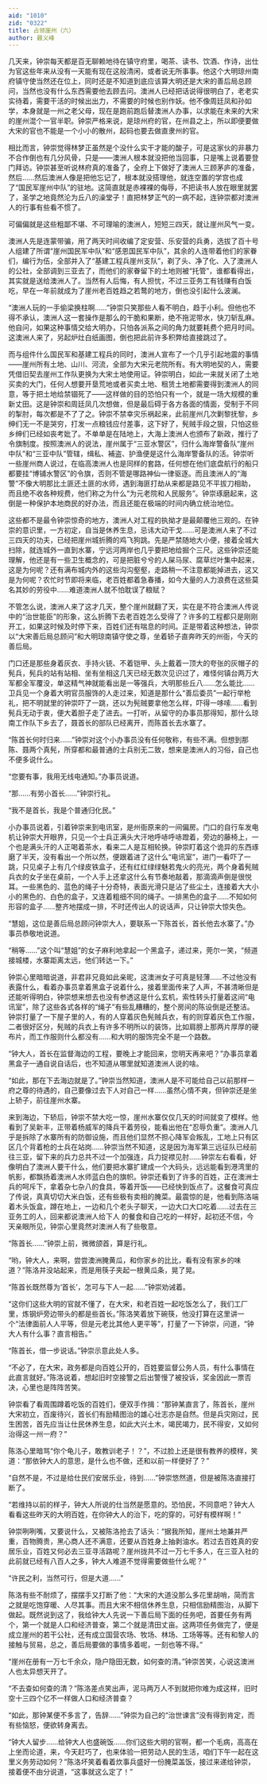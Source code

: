 ```yaml
---
aid: "1010"
zid: "0322"
title: 占领崖州（六）
author: 聂义峰
---
```


几天来，钟崇每天都是百无聊赖地待在镇守府里，喝茶、读书、饮酒、作诗，出仕为官这些年来从没有一天能有现在这般清闲，或者说无所事事。他这个大明琼州南府镇守使当然还在位上，同时还是不知道到底应该算大明还是大宋的善后局总顾问，当然也没有什么东西需要他去顾去问。澳洲人已经把话说得很明白了，老老实实待着，需要干活的时候出出力，不需要的时候也别作妖。他不像周廷凤和孙如学，本身就是一州之老父母，现在是跑前跑后替澳洲人办事，以求能在未来的大宋的崖州混个一官半职。钟崇严格来说，是琼州府的官，在州县之上，所以即便要做大宋的官也不能是一个小小的散州，起码也要去做直隶州的官。

相比而言，钟崇觉得林梦正虽然是个没什么实干才能的酸子，可是这家伙的非暴力不合作倒也有几分风骨，只是——澳洲人根本就没把他当回事，只是嘴上说着要登门拜访。钟崇甚至听说林府真的准备了，全府上下做好了澳洲人三顾茅庐的准备，然后……然后澳洲人像是把他忘记了，根本就没搭理他，就连空置的学宫也成了“国民军崖州中队”的驻地。这简直就是赤裸裸的侮辱，不把读书人放在眼里就罢了，圣学之地竟然沦为丘八的澡堂子！直把林梦正气的一病不起，连钟崇都对澳洲人的行事有些看不惯了。

可偏偏就是这些粗鄙不堪、不可理喻的澳洲人，短短三四天，就让崖州风气一变。

澳洲人先是连蒙带骗，用了两天时间收编了定安营、乐安营的兵勇，选拔了百十号人组建了所谓“崖州国民军中队”和“感恩国民军中队”，其余的人连带着他们的家眷们，编行为伍，全部并入了“基建工程兵崖州支队”，剃了头、净了化、入了澳洲人的公社，全部调到三亚去了，而他们的家眷留下的土地则被“托管”，谁都看得出，其实就是送给澳洲人了。当然有人后悔，有人担忧，不过三亚务工有钱赚有白饭吃，早在一年前就成为了崖州老百姓趋之若鹜的地方，倒也没引起什么波澜。

“澳洲人玩的一手偷梁换柱啊……”钟崇只笑那些人看不明白，趋于小利。但他也不得不承认，澳洲人这一套操作是那么的干脆和果断，绝不拖泥带水，快刀斩乱麻。他自问，如果这种事情交给大明办，只怕各派系之间的角力就要耗费个把月时间。这澳洲人来了，另起炉灶白纸画图，倒也把此前许多积弊给直接跳过了。

而与组件什么国民军和基建工程兵的同时，澳洲人宣布了一个几乎引起地震的事情——崖州所有土地、山川、河流，全部为大宋元老院所有。有大明地契的人，需要凭借旧契去崖州工作队更换为大宋土地使用证。钟崇明白，如此一来就关闭了土地买卖的大门，任何人想要开垦荒地或者买卖土地、租赁土地都需要得到澳洲人的同意，等于把土地给禁锢死了——这样做的目的恐怕只有一个，就是一场大规模的重新丈田。这是钟崇和周廷凤几次想做，但是最后碍于各方各面的情面，受制于不同的掣肘，每次都是不了了之。钟崇不禁幸灾乐祸起来，此前崖州几次剿黎抚黎，乡绅们无一不是哭穷，打发一点粮钱应付差事，这下好了，髡贼手段之狠，只怕这些乡绅们已经如丧考妣了。不单单是在陆地上，大海上澳洲人也颁布了新政，推行了令旗制度。按照澳洲人的说法，崖州属于“三亚水警区”，归什么海岸警备队“崖州中队”和“三亚中队”管辖，缉私、補盗、护渔便是这什么海岸警备队的活。钟崇听一些崖州商人说过，在临高澳洲人也是同样的套路，任何想在他们底盘航行的船只都要挂“博铺水警区”的令旗，否则不管是哪路神仙一律驱逐。而且澳洲人的“海警”不像大明那比土匪还土匪的水师，遇到海匪打劫从来都是路见不平拔刀相助，而且绝不收各种规费，他们称之为什么“为元老院和人民服务”。钟崇琢磨起来，这倒是一种保护本地商民的好办法，而且还能在极端的时间内确立统治地位。

这些都不是最令钟崇惊奇的地方，澳洲人对工程的执拗才是最颠覆他三观的。在钟崇的意识里，一方初定，自当是休养生息，忌讳大动干戈……可是澳洲人来了不过三四天的功夫，已经把崖州城折腾的鸡飞狗跳。先是严禁随地大小便，接着全城大扫除，就连城外一直到水寨，宁远河两岸也几乎要把地给掘个三尺。这些钟崇还能理解，他还是有一些卫生概念的，可是把脏兮兮的人屎马尿、腐草烂叶集中起来，这是为何呢？还有满布城内外的这些沟沟壑壑，走路稍一不注意都能掉进去，这又是为何呢？农忙时节即将来临，老百姓都着急春播，如今大量的人力浪费在这些莫名其妙的劳役中……难道澳洲人就不怕耽误了粮赋？

不管怎么说，澳洲人来了这才几天，整个崖州就翻了天，实在是不符合澳洲人传说中的“治世能臣”的形象，这么折腾下去老百姓怎么受得了？许多的工程都只是刚刚开工，如果这时候及时停下来，百姓们还有喘息的时间。正是带着这种想法，钟崇以“大宋善后局总顾问”和大明琼南镇守使之尊，坐着轿子直奔昨天的州衙，今天的善后局。

门口还是那些身着灰衣、手持火铳、不着铠甲、头上戴着一顶大的夸张的灰帽子的髡兵，髡兵的站有站相、坐有坐相这几天已经无数次见识过了，难怪何镇台两万大军都全军覆没，单这精气神就能看出是一等强兵，大明那些丘八……怎么能比……卫兵见一个身着大明官员服饰的人走过来，知道是那什么“善后委员”一起行举枪礼，把不明就里的钟崇吓了一跳，还以为髡贼要拿他怎么样，吓得一哆嗦……看到髡兵无动于衷，便大着胆子走了进去。一打听，从留守的办事员那得知，那什么琼南工作队下乡去了，聂首长的部队已经离开，而陈首长去水寨了。

“陈首长何时归来……”钟崇对这个小办事员没有任何敬称，有些不满。但想到那陈、聂两个真髡，所穿都和最普通的士兵别无二致，想来是澳洲人的习俗，自己也不便多说什么。

“您要有事，我用无线电通知。”办事员说道。

“那……有劳小首长……”钟崇行礼。

“我不是首长，我是个普通归化民。”

小办事员说着，引着钟崇来到电讯室，是州衙原来的一间偏房。门口的自行车发电机让钟崇大开眼界，只见一个士兵正满头大汗地呼哧呼哧蹬着，旁边的藤椅上，一个也是满头汗的人正喝着茶水，看来二人是互相轮换。钟崇盯着这个诡异的东西琢磨了半天，没有看出一个所以然，便跟着进了这什么“电讯室”，进门一看吓了一跳，只见桌子上有几个绿皮铁盒子，还有红红绿绿魅若鬼火的亮光，两个身着髡贼兵衣的女子坐在桌前，一个人手上还拿这什么有节奏地敲着，那滴滴声倒是很悦耳。一些黑色的、蓝色的绳子十分奇特，表面光滑只是沾了些尘土，连接着大大小小的黑色的、白色的盒子，又连着粗细不同的绳子。一排黑色的盒子……不知如何形容的盒子……整齐地摆成一排，不时还传出人的说话声，只让钟崇大惊失色。

“慧姐，这位是善后局总顾问钟崇大人，要联系一下陈首长，首长他去水寨了。”办事员恭敬地说道。

“稍等……”这个叫“慧姐”的女子麻利地拿起一个黑盒子，递过来，莞尔一笑，“频道接城楼，水寨距离太远，他们转达一下。”

钟崇心里暗暗说道，非君非兄竟如此亲昵，这澳洲女子可真是轻薄……不过他没有表露什么，看着办事员拿着黑盒子说着什么，接着里面传来了人声，不甚清晰但是还能听得明白，钟崇想来想去也没有参透这是什么玄机，索性转头打量着这间“电讯室”，除了这些各式各样的“绳子”有些乱糟糟的，整个房间的陈设倒是还整洁。钟崇打量了一下屋子里的人，有的人穿着灰色髡贼兵衣，有的则穿着灰色工作服，二者很好区分，髡贼的兵衣上有许多不明所以的装饰，比如肩膀上那两片厚厚的硬布片，而工作服则什么都没有……和大明的服饰完全不是一个路数。

“钟大人，首长在监督海边的工程，要晚上才能回来，您明天再来吧？”办事员拿着黑盒子一通自说自话后，也不知道从哪里就知道澳洲人说的啥。

“如此，那在下去海边就是了。”钟崇当然知道，澳洲人是不可能给自己以前那样一府之尊的待遇的，自己要像过去下人对自己一样……虽然心情不爽，但钟崇还是坐上轿子，前往崖州水寨。

来到海边，下轿后，钟崇不禁大吃一惊，崖州水寨仅仅几天的时间就变了模样。他看到了吴新丰，正带着杨威军的降兵干着劳役，能看出他在“忍辱负重”。澳洲人几乎是拆除了水寨所有的防御设施，而且他们显然不担心降军会叛乱，工地上只有区区几个背着枪的士兵在站岗……钟崇当然不知道，这是因为海军第三远征队已经前往三亚，留下来的兵力总共不过一个加强连，兵力捉襟见肘……钟崇左右看看，好像明白了澳洲人要干什么，他们要把水寨扩建成一个大码头，远远能看到港湾里的帆影，都飘扬着澳洲人水师蓝白色的旗帜。钟崇还看到了许多的百姓，正在澳洲士兵的呵斥下，拿着杂七杂八的食具，等着开饭——已经快到饭点了。这餐食可真应了传说，真真切切大米白饭，还有些极有卖相的腌菜。最震惊的是，他看到陈洛端着木头饭盒，蹲在地上，一边和几个老头子聊天，一边大口大口吃着……过去在三亚务工的人，回来都说澳洲人给下人 的餐食和自己吃的一样好，起初还不信，今天亲眼所见，钟崇心里竟然对澳洲人有了些敬意。

“陈首长……”钟崇上前，微微颌首，算是行礼。

“哟，钟大人，来啊，尝尝澳洲腌黄瓜，和你家乡的比比，看有没有家乡的味道？”陈洛并没站起来，而是用筷子夹起一根黄瓜条，晃了晃。

“陈首长既然尊为‘首长’，怎可与下人一起……”钟崇劝诫着。

“这你们这些大明的官就不懂了，在大宋，和老百姓一起吃饭怎么了，我们工厂里，炼钢炉旁边带头的都是些首长。”陈洛笑着放下碗筷，他没打算在这里讲一个“法律面前人人平等，但是元老比其他人更平等”，打量了一下钟崇，问道，“钟大人有什么事？直言相告。”

“陈首长，借一步说话。”钟崇示意此处人多。

“不必了，在大宋，政务都是向百姓公开的，百姓要监督公务人员，有什么事情在此直言就好。”陈洛说着，想起旧时空接警之后出警慢了被投诉，奖金因此一票否决，心里也是阵阵苦笑。

钟崇看了看周围蹲着吃饭的百姓们，便双手作揖：“那钟某直言了，陈首长，崖州大宋初立，百废待兴，首长们有励精图治的雄心壮志亦是自然。但是兵灾刚过，民生困苦，首先应当让仕民休养生息，如此大兴土木，竭民竭力，民不得安，又如何治得这一州一府？”

陈洛心里暗骂“你个龟儿子，敢教训老子！？”，不过脸上还是很有教养的模样，笑道：“那依钟大人的意思，是什么也不做，还和以前一样便好了？”

“自然不是，不过是给仕民们安居乐业，待到……”钟崇悠然道，但是被陈洛直接打断了。

“若维持以前的样子，钟大人所说的仕当然是愿意的。恐怕民，不同意吧？钟大人看看这些昨天的大明百姓，在你钟大人的治下，吃的穿的，可好有模样啊！”

钟崇咧咧嘴，又要说什么，又被陈洛抢去了话头：“据我所知，崖州土地兼并严重，百物腾贵，黑心商人还不满意，还要从百姓身上抽剥油水。若过去百姓真的安居乐业，百姓又何必去三亚寻活路呢？崖州拢共不过一万七千多人，在三亚入社的此前就已经有八百人之多，钟大人难道不觉得需要做些什么呢？”

“许民之利，当然可行，但是大道……”

陈洛有些不耐烦了，摆摆手又打断了他：“大宋的大道没那么多花里胡哨，简而言之就是吃饱穿暖、人尽其事。而且大宋不相信休养生息，只相信励精图治，从脚下做起。既然说到这了，我给钟大人先说一下善后局下面的任务吧，首要任务有两个，第一个就是人口和经济普查，第二个就是清田丈亩。这两项任务做完了，便是成立崖州的若干公社，还有成立国营农场、牧场、林场、工场等等。还有和黎人的接触与贸易，总之，善后局要做的事情多着呢，一刻也等不得。”

“崖州在册有一万七千余众，隐户隐田无数，如何查的清。”钟崇苦笑，心说这澳洲人也太异想天开了。

“不去查如何查的清？”陈洛差点笑出声，泥马两万人不到就把你难为成这样，旧时空十三四个亿不一样做人口和经济普查？

“如此，那钟某便不多言了，告辞……”钟崇为自己的“治世谏言”没有得到肯定，而有些恼怒，便欲转身离去。

“钟大人留步……给钟大人也盛碗饭……你们这些大明的官啊，都一个毛病，高高在上坐而论道，来，今天赶巧了，也来体验一把劳动人民的生活，咱们下午一起在这里义务劳动如何？”陈洛坏笑着看着炊事兵盛好一份腌菜盖饭，接过来递给钟崇，接着便不由分说道，“这事就这么定了！”
